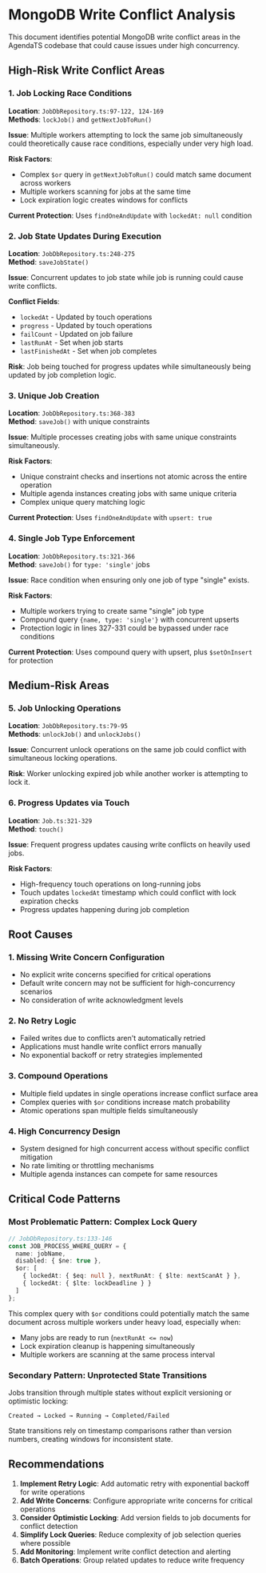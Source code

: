 # MongoDB Write Conflict Analysis

This document identifies potential MongoDB write conflict areas in the AgendaTS codebase that could cause issues under high concurrency.

## High-Risk Write Conflict Areas

### 1. Job Locking Race Conditions
**Location**: `JobDbRepository.ts:97-122, 124-169`  
**Methods**: `lockJob()` and `getNextJobToRun()`

**Issue**: Multiple workers attempting to lock the same job simultaneously could theoretically cause race conditions, especially under very high load.

**Risk Factors**:
- Complex `$or` query in `getNextJobToRun()` could match same document across workers
- Multiple workers scanning for jobs at the same time
- Lock expiration logic creates windows for conflicts

**Current Protection**: Uses `findOneAndUpdate` with `lockedAt: null` condition

### 2. Job State Updates During Execution
**Location**: `JobDbRepository.ts:248-275`  
**Method**: `saveJobState()`

**Issue**: Concurrent updates to job state while job is running could cause write conflicts.

**Conflict Fields**:
- `lockedAt` - Updated by touch operations
- `progress` - Updated by touch operations  
- `failCount` - Updated on job failure
- `lastRunAt` - Set when job starts
- `lastFinishedAt` - Set when job completes

**Risk**: Job being touched for progress updates while simultaneously being updated by job completion logic.

### 3. Unique Job Creation
**Location**: `JobDbRepository.ts:368-383`  
**Method**: `saveJob()` with unique constraints

**Issue**: Multiple processes creating jobs with same unique constraints simultaneously.

**Risk Factors**:
- Unique constraint checks and insertions not atomic across the entire operation
- Multiple agenda instances creating jobs with same unique criteria
- Complex unique query matching logic

**Current Protection**: Uses `findOneAndUpdate` with `upsert: true`

### 4. Single Job Type Enforcement  
**Location**: `JobDbRepository.ts:321-366`  
**Method**: `saveJob()` for `type: 'single'` jobs

**Issue**: Race condition when ensuring only one job of type "single" exists.

**Risk Factors**:
- Multiple workers trying to create same "single" job type
- Compound query `{name, type: 'single'}` with concurrent upserts
- Protection logic in lines 327-331 could be bypassed under race conditions

**Current Protection**: Uses compound query with upsert, plus `$setOnInsert` for protection

## Medium-Risk Areas

### 5. Job Unlocking Operations
**Location**: `JobDbRepository.ts:79-95`  
**Methods**: `unlockJob()` and `unlockJobs()`

**Issue**: Concurrent unlock operations on the same job could conflict with simultaneous locking operations.

**Risk**: Worker unlocking expired job while another worker is attempting to lock it.

### 6. Progress Updates via Touch
**Location**: `Job.ts:321-329`  
**Method**: `touch()`

**Issue**: Frequent progress updates causing write conflicts on heavily used jobs.

**Risk Factors**:
- High-frequency touch operations on long-running jobs
- Touch updates `lockedAt` timestamp which could conflict with lock expiration checks
- Progress updates happening during job completion

## Root Causes

### 1. Missing Write Concern Configuration
- No explicit write concerns specified for critical operations
- Default write concern may not be sufficient for high-concurrency scenarios
- No consideration of write acknowledgment levels

### 2. No Retry Logic  
- Failed writes due to conflicts aren't automatically retried
- Applications must handle write conflict errors manually
- No exponential backoff or retry strategies implemented

### 3. Compound Operations
- Multiple field updates in single operations increase conflict surface area
- Complex queries with `$or` conditions increase match probability
- Atomic operations span multiple fields simultaneously

### 4. High Concurrency Design
- System designed for high concurrent access without specific conflict mitigation
- No rate limiting or throttling mechanisms
- Multiple agenda instances can compete for same resources

## Critical Code Patterns

### Most Problematic Pattern: Complex Lock Query
```typescript
// JobDbRepository.ts:133-146
const JOB_PROCESS_WHERE_QUERY = {
  name: jobName,
  disabled: { $ne: true },
  $or: [
    { lockedAt: { $eq: null }, nextRunAt: { $lte: nextScanAt } },
    { lockedAt: { $lte: lockDeadline } }
  ]
};
```

This complex query with `$or` conditions could potentially match the same document across multiple workers under heavy load, especially when:
- Many jobs are ready to run (`nextRunAt <= now`)
- Lock expiration cleanup is happening simultaneously  
- Multiple workers are scanning at the same process interval

### Secondary Pattern: Unprotected State Transitions
Jobs transition through multiple states without explicit versioning or optimistic locking:
```
Created → Locked → Running → Completed/Failed
```

State transitions rely on timestamp comparisons rather than version numbers, creating windows for inconsistent state.

## Recommendations

1. **Implement Retry Logic**: Add automatic retry with exponential backoff for write operations
2. **Add Write Concerns**: Configure appropriate write concerns for critical operations
3. **Consider Optimistic Locking**: Add version fields to job documents for conflict detection
4. **Simplify Lock Queries**: Reduce complexity of job selection queries where possible
5. **Add Monitoring**: Implement write conflict detection and alerting
6. **Batch Operations**: Group related updates to reduce write frequency